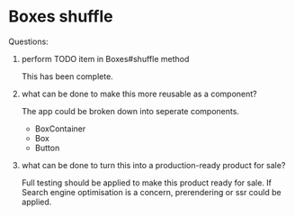# Boxes shuffle

Questions:

1.  perform TODO item in Boxes#shuffle method

    This has been complete.

2.  what can be done to make this more reusable
    as a component?

    The app could be broken down into seperate components.

    - BoxContainer
    - Box
    - Button

3.  what can be done to turn this into a
    production-ready product for sale?

    Full testing should be applied to make this product ready for sale.
    If Search engine optimisation is a concern, prerendering or ssr could be applied.
